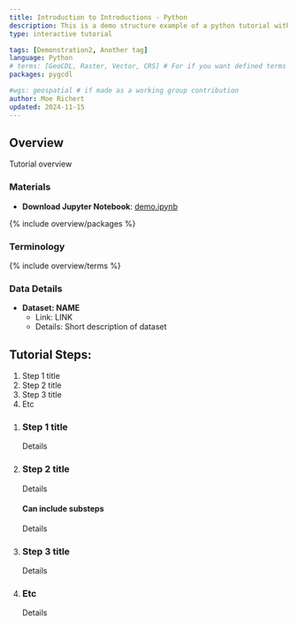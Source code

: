 ```yaml
---
title: Introduction to Introductions - Python
description: This is a demo structure example of a python tutorial with an introduction
type: interactive tutorial

tags: [Demonstration2, Another tag]
language: Python
# terms: [GeoCDL, Raster, Vector, CRS] # For if you want defined terms that are not your tags
packages: pygcdl

#wgs: geospatial # if made as a working group contribution
author: Moe Richert
updated: 2024-11-15
---
```



## Overview

Tutorial overview

### Materials

* **Download Jupyter Notebook**: [demo.ipynb](./assets/demo.ipynb)

{% include overview/packages %}

### Terminology

{% include overview/terms %}

### Data Details

* **Dataset: NAME**
  * Link: LINK
  * Details: Short description of dataset

## Tutorial Steps:
1. Step 1 title
1. Step 2 title 
1. Step 3 title 
1. Etc

<ol class="usa-process-list">
<li class="usa-process-list__item"  markdown='1'>  

### Step 1 title

Details

</li>
<li class="usa-process-list__item"  markdown='1'>  

### Step 2 title 

Details

#### Can include substeps

Details

</li>
<li class="usa-process-list__item"  markdown='1'>  

### Step 3 title 

Details

</li>
<li class="usa-process-list__item"  markdown='1'>  

### Etc

Details

</li>
</ol>